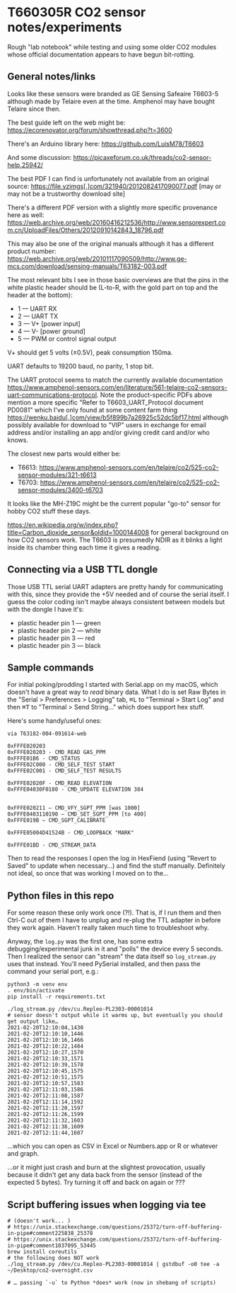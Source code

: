 # T660305R CO2 sensor notes/experiments

Rough "lab notebook" while testing and using some older CO2 modules whose official documentation appears to have begun bit-rotting.

## General notes/links

Looks like these sensors were branded as GE Sensing Safeaire T6603-5 although made by Telaire even at the time. Amphenol may have bought Telaire since then.

The best guide left on the web might be: <https://ecorenovator.org/forum/showthread.php?t=3600>

There's an Arduino library here: <https://github.com/LuisM78/T6603>

And some discussion: <https://picaxeforum.co.uk/threads/co2-sensor-help.25942/>


The best PDF I can find is unfortunately not available from an original source:
<https://file.yzimgs[.]com/321940/2012082417090077.pdf>  [may or may not be a trustworthy download site]

There's a different PDF version with a slightly more specific provenance here as well:
<https://web.archive.org/web/20160416212536/http://www.sensorexpert.com.cn/UploadFiles/Others/20120910142843_18796.pdf>

This may also be one of the original manuals although it has a different product number: <https://web.archive.org/web/20101117090509/http://www.ge-mcs.com/download/sensing-manuals/T63182-003.pdf>

The most relevant bits I see in those basic overviews are that the pins in the white plastic header should be (L-to-R, with the gold part on top and the header at the bottom):

* 1 — UART RX
* 2 — UART TX
* 3 — V+ [power input]
* 4 — V- [power ground]
* 5 — PWM or control signal output

V+ should get 5 volts (±0.5V), peak consumption 150ma.

UART defaults to 19200 baud, no parity, 1 stop bit.

The UART protocol seems to match the currently available documentation <https://www.amphenol-sensors.com/en/literature/561-telaire-co2-sensors-uart-communications-protocol>. Note the product-specific PDFs above mention a more specific "Refer to T6603_UART_Protocol document PD0081" which I've only found at some content farm thing <https://wenku.baidu[.]com/view/b5f899b7a26925c52dc5bf17.html> although possibly available for download to "VIP" users in exchange for email address and/or installing an app and/or giving credit card and/or who knows.

The closest new parts would either be:

* T6613: <https://www.amphenol-sensors.com/en/telaire/co2/525-co2-sensor-modules/321-t6613>
* T6703: <https://www.amphenol-sensors.com/en/telaire/co2/525-co2-sensor-modules/3400-t6703>

It looks like the MH-Z19C might be the current popular "go-to" sensor for hobby CO2 stuff these days.

<https://en.wikipedia.org/w/index.php?title=Carbon_dioxide_sensor&oldid=1000144008> for general background on how CO2 sensors work. The T6603 is presumedly NDIR as it blinks a light inside its chamber thing each time it gives a reading.

## Connecting via a USB TTL dongle

Those USB TTL serial UART adapters are pretty handy for communicating with this, since they provide the +5V needed and of course the serial itself. I guess the color coding isn't maybe always consistent between models but with the dongle I have it's:

* plastic header pin 1 — green
* plastic header pin 2 — white
* plastic header pin 3 — red
* plastic header pin 3 — black


## Sample commands

For initial poking/prodding I started with Serial.app on my macOS, which doesn't have a great way to *read* binary data. What I do is set Raw Bytes in the "Serial > Preferences > Logging" tab, <kbd>⌘L</kbd> to "Terminal > Start Log" and then <kbd>⌘T</kbd> to "Terminal > Send String…" which does support hex stuff.

Here's some handy/useful ones:

```
via T63182-004-091614-web

0xFFFE020203
0xFFFE020203 - CMD_READ GAS_PPM
0xFFFE01B6 - CMD_STATUS
0xFFFE02C000 - CMD_SELF_TEST START
0xFFFE02C001 - CMD_SELF_TEST RESULTS

0xFFFE02020F - CMD_READ ELEVATION
0xFFFE04030F0180 - CMD_UPDATE ELEVATION 384


0xFFFE020211 — CMD_VFY_SGPT_PPM [was 1000]
0xFFFE0403110190 — CMD_SET_SGPT_PPM [to 400]
0xFFFE019B — CMD_SGPT_CALIBRATE

0xFFFE05004D41524B - CMD_LOOPBACK "MARK"

0xFFFE01BD - CMD_STREAM_DATA
```

Then to read the responses I open the log in HexFiend (using "Revert to Saved" to update when necessary…) and find the stuff manually. Definitely not ideal, so once that was working I moved on to the…

## Python files in this repo

For some reason these only work once (?!). That is, if I run them and then Ctrl-C out of them I have to unplug and re-plug the TTL adapter in before they work again. Haven't really taken much time to troubleshoot why.

Anyway, the `log.py` was the first one, has some extra debugging/experimental junk in it and "polls" the device every 5 seconds. Then I realized the sensor can "stream" the data itself so `log_stream.py` uses that instead. You'll need PySerial installed, and then pass the command your serial port, e.g.:

```
python3 -m venv env
. env/bin/activate
pip install -r requirements.txt

./log_stream.py /dev/cu.Repleo-PL2303-00001014
# sensor doesn't output while it warms up, but eventually you should get output like…
2021-02-20T12:10:04,1430
2021-02-20T12:10:10,1446
2021-02-20T12:10:16,1466
2021-02-20T12:10:22,1484
2021-02-20T12:10:27,1570
2021-02-20T12:10:33,1571
2021-02-20T12:10:39,1578
2021-02-20T12:10:45,1575
2021-02-20T12:10:51,1575
2021-02-20T12:10:57,1583
2021-02-20T12:11:03,1586
2021-02-20T12:11:08,1587
2021-02-20T12:11:14,1592
2021-02-20T12:11:20,1597
2021-02-20T12:11:26,1599
2021-02-20T12:11:32,1603
2021-02-20T12:11:38,1609
2021-02-20T12:11:44,1607
```

…which you can open as CSV in Excel or Numbers.app or R or whatever and graph.

…or it might just crash and burn at the slightest provocation, usually because it didn't get any data back from the sensor (instead of the expected 5 bytes). Try turning it off and back on again or ???

## Script buffering issues when logging via tee

    # (doesn't work... )
    # https://unix.stackexchange.com/questions/25372/turn-off-buffering-in-pipe#comment225838_25378
    # https://unix.stackexchange.com/questions/25372/turn-off-buffering-in-pipe#comment1037095_53445
    brew install coreutils
    # the following does NOT work
    ./log_stream.py /dev/cu.Repleo-PL2303-00001014 | gstdbuf -o0 tee -a ~/Desktop/co2-overnight.csv

    # … passing `-u` to Python *does* work (now in shebang of scripts)
  
  